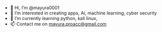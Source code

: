 - 👋 Hi, I’m @mayura0001
- 👀 I’m interested in creating apps, Ai, machine learning, cyber security
- 🌱 I’m currently learning python, kali linux, 
- 📫 Contact me on mayura.proacc@gmail.com

<!---
mayura0001/mayura0001 is a ✨ special ✨ repository because its `README.md` (this file) appears on your GitHub profile.
You can click the Preview link to take a look at your changes.
--->

